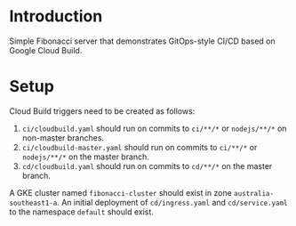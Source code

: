 # Introduction
Simple Fibonacci server that demonstrates GitOps-style CI/CD based on Google Cloud Build.

# Setup
Cloud Build triggers need to be created as follows:
1. `ci/cloudbuild.yaml` should run on commits to `ci/**/*` or `nodejs/**/*` on non-master branches.
2. `ci/cloudbuild-master.yaml` should run on commits to `ci/**/*` or `nodejs/**/*` on the master branch.
3. `cd/cloudbuild.yaml` should run on commits to `cd/**/*` on the master branch.

A GKE cluster named `fibonacci-cluster` should exist in zone `australia-southeast1-a`.
An initial deployment of `cd/ingress.yaml` and `cd/service.yaml` to the namespace `default` should exist.